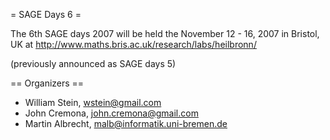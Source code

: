 = SAGE Days 6 =

The 6th SAGE days 2007 will be held the November 12 - 16, 2007 in Bristol, UK at http://www.maths.bris.ac.uk/research/labs/heilbronn/

(previously announced as SAGE days 5)

== Organizers ==

 * William Stein, wstein@gmail.com
 * John Cremona, john.cremona@gmail.com
 * Martin Albrecht, malb@informatik.uni-bremen.de
